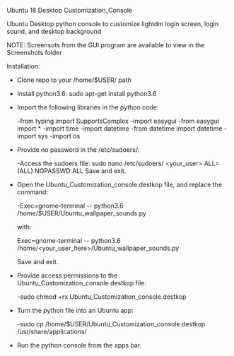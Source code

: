 Ubuntu 18 Desktop Customization_Console

Ubuntu Desktop python console to customize lightdm login screen, login sound, and desktop background

NOTE: Screensots from the GUI program are available to view in the Screenshots folder

Installation: 

- Clone repo to your /home/$USER/ path
- Install python3.6: sudo apt-get install python3.6
- Import the following libraries in the python code:
  
    -from typing import SupportsComplex
    -import easygui
    -from easygui import *
    -import time
    -import datetime
    -from datetime import datetime
    -import sys
    -import os
    
- Provide no password in the /etc/sudoers/:
    
    -Access the sudoers file:
     sudo nano /etc/sudoers/
     <your_user>  ALL=(ALL) NOPASSWD:ALL
     Save and exit.
    
- Open the Ubuntu_Customization_console.destkop file, and replace the command:

    -Exec=gnome-terminal -- python3.6 /home/$USER/Ubuntu_wallpaper_sounds.py
    
     with:
    
     Exec=gnome-terminal -- python3.6 /home/<your_user_here>/Ubuntu_wallpaper_sounds.py
    
     Save and exit.
    
- Provide access permissions to the Ubuntu_Customization_console.destkop file:

    -sudo chmod +rx Ubuntu_Customization_console.destkop
    
- Turn the python file into an Ubuntu app:

    -sudo cp /home/$USER/Ubuntu_Customization_console.destkop /usr/share/applications/
    
- Run the python console from the apps bar.    

    
 

